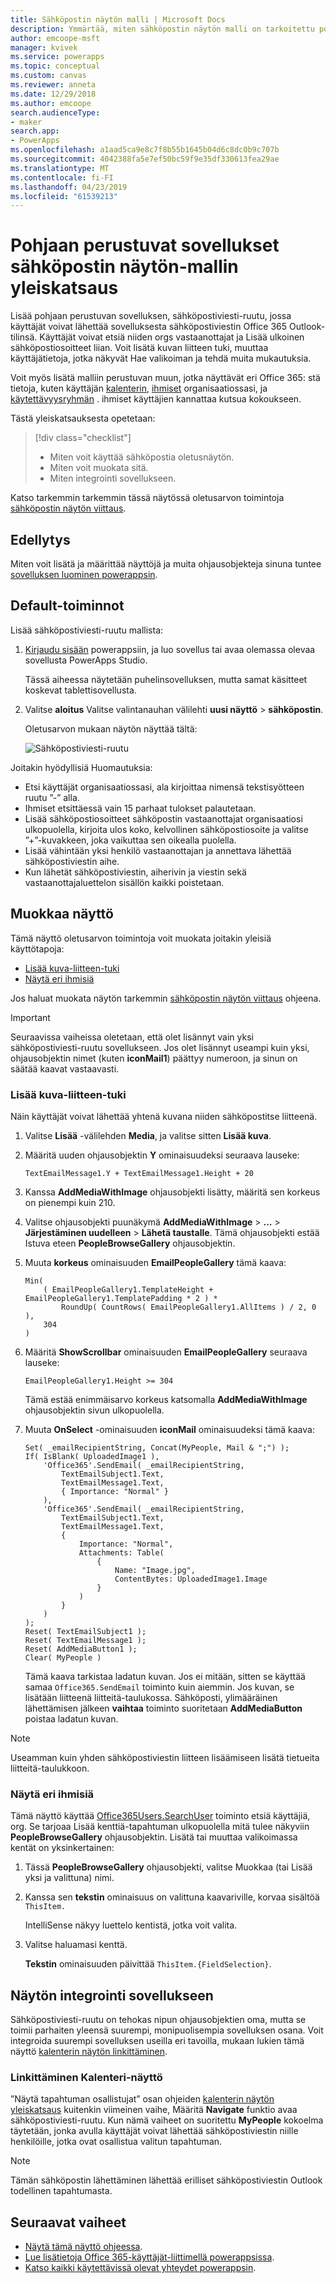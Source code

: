 ```yaml
---
title: Sähköpostin näytön malli | Microsoft Docs
description: Ymmärtää, miten sähköpostin näytön malli on tarkoitettu pohjaan perustuvat sovellukset toimivat ja laajenna oman käyttötapauksissa näytön
author: emcoope-msft
manager: kvivek
ms.service: powerapps
ms.topic: conceptual
ms.custom: canvas
ms.reviewer: anneta
ms.date: 12/29/2018
ms.author: emcoope
search.audienceType:
- maker
search.app:
- PowerApps
ms.openlocfilehash: a1aad5ca9e8c7f8b55b1645b04d6c8dc0b9c707b
ms.sourcegitcommit: 4042388fa5e7ef50bc59f9e35df330613fea29ae
ms.translationtype: MT
ms.contentlocale: fi-FI
ms.lasthandoff: 04/23/2019
ms.locfileid: "61539213"
---
```

# <a name="overview-of-the-email-screen-template-for-canvas-apps"></a>Pohjaan perustuvat sovellukset sähköpostin näytön-mallin yleiskatsaus

Lisää pohjaan perustuvan sovelluksen, sähköpostiviesti-ruutu, jossa käyttäjät voivat lähettää sovelluksesta sähköpostiviestin Office 365 Outlook-tilinsä. Käyttäjät voivat etsiä niiden orgs vastaanottajat ja Lisää ulkoinen sähköpostiosoitteet liian. Voit lisätä kuvan liitteen tuki, muuttaa käyttäjätietoja, jotka näkyvät Hae valikoiman ja tehdä muita mukautuksia.

Voit myös lisätä malliin perustuvan muun, jotka näyttävät eri Office 365: stä tietoja, kuten käyttäjän [kalenterin](calendar-screen-overview.md), [ihmiset](people-screen-overview.md) organisaatiossasi, ja [käytettävyysryhmän](meeting-screen-overview.md) . ihmiset käyttäjien kannattaa kutsua kokoukseen.

Tästä yleiskatsauksesta opetetaan:
> [!div class="checklist"]
> * Miten voit käyttää sähköpostia oletusnäytön.
> * Miten voit muokata sitä.
> * Miten integrointi sovellukseen.

Katso tarkemmin tarkemmin tässä näytössä oletusarvon toimintoja [sähköpostin näytön viittaus](email-screen-reference.md).

## <a name="prerequisite"></a>Edellytys

Miten voit lisätä ja määrittää näyttöjä ja muita ohjausobjekteja sinuna tuntee [sovelluksen luominen powerappsin](../data-platform-create-app-scratch.md).

## <a name="default-functionality"></a>Default-toiminnot

Lisää sähköpostiviesti-ruutu mallista:

1. [Kirjaudu sisään](http://web.powerapps.com?utm_source=padocs&utm_medium=linkinadoc&utm_campaign=referralsfromdoc) powerappsiin, ja luo sovellus tai avaa olemassa olevaa sovellusta PowerApps Studio.

    Tässä aiheessa näytetään puhelinsovelluksen, mutta samat käsitteet koskevat tablettisovellusta.

1. Valitse **aloitus** Valitse valintanauhan välilehti **uusi näyttö** > **sähköpostin**.

    Oletusarvon mukaan näytön näyttää tältä:

    ![Sähköpostiviesti-ruutu](media/email-screen/email-screen-full.png)

Joitakin hyödyllisiä Huomautuksia:

* Etsi käyttäjät organisaatiossasi, ala kirjoittaa nimensä tekstisyötteen ruutu ”-” alla.
* Ihmiset etsittäessä vain 15 parhaat tulokset palautetaan.
* Lisää sähköpostiosoitteet sähköpostin vastaanottajat organisaatiosi ulkopuolella, kirjoita ulos koko, kelvollinen sähköpostiosoite ja valitse ”+”-kuvakkeen, joka vaikuttaa sen oikealla puolella.
* Lisää vähintään yksi henkilö vastaanottajan ja annettava lähettää sähköpostiviestin aihe.
* Kun lähetät sähköpostiviestin, aiherivin ja viestin sekä vastaanottajaluettelon sisällön kaikki poistetaan.

## <a name="modify-the-screen"></a>Muokkaa näyttö

Tämä näyttö oletusarvon toimintoja voit muokata joitakin yleisiä käyttötapoja:

* [Lisää kuva-liitteen-tuki](email-screen-overview.md#add-image-attachment-support)
* [Näytä eri ihmisiä](email-screen-overview.md#show-different-data-for-people)

Jos haluat muokata näytön tarkemmin [sähköpostin näytön viittaus](./email-screen-reference.md) ohjeena.

> [!IMPORTANT]
> Seuraavissa vaiheissa oletetaan, että olet lisännyt vain yksi sähköpostiviesti-ruutu sovellukseen. Jos olet lisännyt useampi kuin yksi, ohjausobjektin nimet (kuten **iconMail1**) päättyy numeroon, ja sinun on säätää kaavat vastaavasti.

### <a name="add-image-attachment-support"></a>Lisää kuva-liitteen-tuki

Näin käyttäjät voivat lähettää yhtenä kuvana niiden sähköpostitse liitteenä.

1. Valitse **Lisää** -välilehden **Media**, ja valitse sitten **Lisää kuva**.
1. Määritä uuden ohjausobjektin **Y** ominaisuudeksi seuraava lauseke:

    `TextEmailMessage1.Y + TextEmailMessage1.Height + 20`
    
1. Kanssa **AddMediaWithImage** ohjausobjekti lisätty, määritä sen korkeus on pienempi kuin 210.
1. Valitse ohjausobjekti puunäkymä **AddMediaWithImage** > **...**   >  **Järjestäminen uudelleen** > **Lähetä taustalle**.
   Tämä ohjausobjekti estää Istuva eteen **PeopleBrowseGallery** ohjausobjektin.
1. Muuta **korkeus** ominaisuuden **EmailPeopleGallery** tämä kaava:

    ```powerapps-dot
    Min( 
        ( EmailPeopleGallery1.TemplateHeight + EmailPeopleGallery1.TemplatePadding * 2 ) *
            RoundUp( CountRows( EmailPeopleGallery1.AllItems ) / 2, 0 ), 
        304
    )
    ```

1. Määritä **ShowScrollbar** ominaisuuden **EmailPeopleGallery** seuraava lauseke:

    ```EmailPeopleGallery1.Height >= 304```
    
    Tämä estää enimmäisarvo korkeus katsomalla **AddMediaWithImage** ohjausobjektin sivun ulkopuolella.
    
1. Muuta **OnSelect** -ominaisuuden **iconMail** ominaisuudeksi tämä kaava:

    ```powerapps-dot
    Set( _emailRecipientString, Concat(MyPeople, Mail & ";") );
    If( IsBlank( UploadedImage1 ),
        'Office365'.SendEmail( _emailRecipientString, 
            TextEmailSubject1.Text, 
            TextEmailMessage1.Text, 
            { Importance: "Normal" }
        ),
        'Office365'.SendEmail( _emailRecipientString, 
            TextEmailSubject1.Text, 
            TextEmailMessage1.Text, 
            {
                Importance: "Normal",
                Attachments: Table(
                    {
                        Name: "Image.jpg", 
                        ContentBytes: UploadedImage1.Image
                    }
                )
            }
        )
    );
    Reset( TextEmailSubject1 );
    Reset( TextEmailMessage1 );
    Reset( AddMediaButton1 );
    Clear( MyPeople )
    ```
    
    Tämä kaava tarkistaa ladatun kuvan. Jos ei mitään, sitten se käyttää samaa `Office365.SendEmail` toiminto kuin aiemmin. Jos kuvan, se lisätään liitteenä liitteitä-taulukossa.
    Sähköposti, ylimääräinen lähettämisen jälkeen **vaihtaa** toiminto suoritetaan **AddMediaButton** poistaa ladatun kuvan.
> [!NOTE]
> Useamman kuin yhden sähköpostiviestin liitteen lisäämiseen lisätä tietueita liitteitä-taulukkoon.

### <a name="show-different-data-for-people"></a>Näytä eri ihmisiä

Tämä näyttö käyttää [Office365Users.SearchUser](https://docs.microsoft.com/connectors/office365users/#searchuser) toiminto etsiä käyttäjiä, org. Se tarjoaa Lisää kenttiä-tapahtuman ulkopuolella mitä tulee näkyviin **PeopleBrowseGallery** ohjausobjektin. Lisätä tai muuttaa valikoimassa kentät on yksinkertainen:

1. Tässä **PeopleBrowseGallery** ohjausobjekti, valitse Muokkaa (tai Lisää yksi ja valittuna) nimi.

1. Kanssa sen **tekstin** ominaisuus on valittuna kaavariville, korvaa sisältöä `ThisItem.`

    IntelliSense näkyy luettelo kentistä, jotka voit valita.

1. Valitse haluamasi kenttä.

    **Tekstin** ominaisuuden päivittää `ThisItem.{FieldSelection}`.

## <a name="integrate-the-screen-into-an-app"></a>Näytön integrointi sovellukseen

Sähköpostiviesti-ruutu on tehokas nipun ohjausobjektien oma, mutta se toimii parhaiten yleensä suurempi, monipuolisempia sovelluksen osana. Voit integroida suurempi sovelluksen useilla eri tavoilla, mukaan lukien tämä näyttö [kalenterin näytön linkittäminen](email-screen-overview.md#linking-to-the-calendar-screen).

### <a name="linking-to-the-calendar-screen"></a>Linkittäminen Kalenteri-näyttö

”Näytä tapahtuman osallistujat” osan ohjeiden [kalenterin näytön yleiskatsaus](./calendar-screen-overview.md#show-event-attendees) kuitenkin viimeinen vaihe, Määritä **Navigate** funktio avaa sähköpostiviesti-ruutu. Kun nämä vaiheet on suoritettu **MyPeople** kokoelma täytetään, jonka avulla käyttäjät voivat lähettää sähköpostiviestin niille henkilöille, jotka ovat osallistua valitun tapahtuman.

> [!NOTE]
> Tämän sähköpostin lähettäminen lähettää erilliset sähköpostiviestin Outlook todellinen tapahtumasta.

## <a name="next-steps"></a>Seuraavat vaiheet

* [Näytä tämä näyttö ohjeessa](./email-screen-reference.md).
* [Lue lisätietoja Office 365-käyttäjät-liittimellä powerappsissa](../connections/connection-office365-users.md).
* [Katso kaikki käytettävissä olevat yhteydet powerappsin](../connections-list.md).